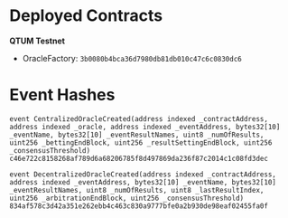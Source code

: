 # Deployed Contracts

**QTUM Testnet**

* OracleFactory: `3b0080b4bca36d7980db81db010c47c6c0830dc6`

# Event Hashes

    event CentralizedOracleCreated(address indexed _contractAddress, address indexed _oracle, address indexed _eventAddress, bytes32[10] _eventName, bytes32[10] _eventResultNames, uint8 _numOfResults, uint256 _bettingEndBlock, uint256 _resultSettingEndBlock, uint256 _consensusThreshold)
    c46e722c8158268af789d6a68206785f8d497869da236f87c2014c1c08fd3dec
    
    event DecentralizedOracleCreated(address indexed _contractAddress, address indexed _eventAddress, bytes32[10] _eventName, bytes32[10] _eventResultNames, uint8 _numOfResults, uint8 _lastResultIndex, uint256 _arbitrationEndBlock, uint256 _consensusThreshold)
    834af578c3d42a351e262ebb4c463c830a9777bfe0a2b930de98eaf02455fa0f
